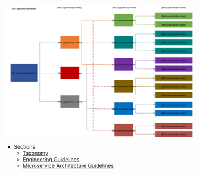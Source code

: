 ![alt text](https://github.com/dfds/cag/blob/master/docs/images/Composable_Architecture_Guidelines_Impact_Map.svg "Impact Map - CAG")

* Sections
   * [Taxonomy](../cag/docs/taxonomy/DEFAULT.md)
   * [Engineering Guidelines](docs/guidelines/engineering/DEFAULT.md)
   * [Microservice Architecture Guidelines](../cag/docs/guidelines/microservices/DEFAULT.md)